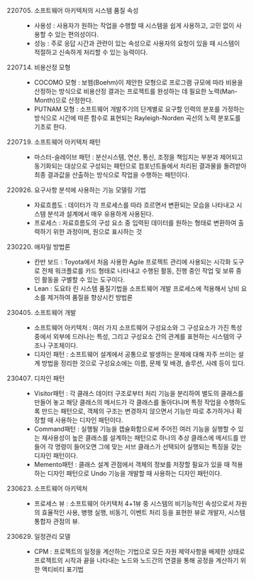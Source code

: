 220705. 소프트웨어 아키텍처의 시스템 품질 속성
- 사용성 : 사용자가 원하는 작업을 수행할 때 시스템을 쉽게 사용하고, 고민 없이 사용할 수 있는 편의성이다.
- 성능 : 주로 응답 시간과 관련이 있는 속성으로 사용자의 요청이 있을 때 시스템이 적절하고 신속하게 처리할 수 있는 능력이다.

220714. 비용산정 모형
- COCOMO 모형 : 보헴(Boehm)이 제안한 모형으로 프로그램 규모에 따라 비용을 산정하는 방식으로 비용산정 결과는 프로젝트를 완성하는 데 필요한 노력(Man-Month)으로 산정한다.
- PUTNAM 모형 : 소프트웨어 개발주기의 단계별로 요구할 인력의 분포를 가정하는 방식으로 시간에 따른 함수로 표현되는 Rayleigh-Norden 곡선의 노력 분포도를 기초로 한다.

220719. 소프트웨어 아키텍처 패턴
- 마스터-슬레이브 패턴 : 분산시스템, 연산, 통신, 조정을 책임지는 부분과 제어되고 동기화되는 대상으로 구성되는 패턴으로 컴포넌트들에서 처리된 결과물을 돌려받아 최종 결과값을 산출하는 방식으로 작업을 수행하는 패턴이다.

220926. 요구사항 분석에 사용하는 기능 모델링 기법
- 자료흐름도 : 데이터가 각 프로세스를 따라 흐르면서 변환되는 모습을 나타내고 시스템 분석과 설계에서 매우 유용하게 사용된다.
- 프로세스 : 자료흐름도의 구성 요소 중 입력된 데이터를 원하는 형태로 변환하여 출력하기 위한 과정이며, 원으로 표시하는 것

230220. 애자일 방법론
- 칸반 보드 : Toyota에서 처음 사용한 Agile 프로젝트 관리에 사용되는 시각화 도구로 전체 워크플로를 카드 형태로 나타내고 수행된 활동, 진행 중인 작업 및 보류 중인 활동을 구별할 수 있는 도구이다.
- Lean : 도요타 린 시스템 품질기법을 소프트웨어 개발 프로세스에 적용해서 낭비 요소를 제거하여 품질을 향상시킨 방법론

230405. 소프트웨어 개발
- 소프트웨어 아키텍처 : 여러 가지 소프트웨어 구성요소와 그 구성요소가 가진 특성 중에서 외부에 드러나는 특성, 그리고 구성요소 간의 관계를 표현하는 시스템의 구조나 구조체이다.
- 디자인 패턴 : 소프트웨어 설계에서 공통으로 발생하는 문제에 대해 자주 쓰이는 설계 방법을 정리한 것으로 구성요소에는 이름, 문제 및 배경, 솔루션, 사례 등이 있다.

230407. 디자인 패턴
- Visitor패턴 : 각 클래스 데이터 구조로부터 처리 기능을 분리하여 별도의 클래스를 만들어 놓고 해당 클래스의 메서드가 각 클래스를 돌아다니며 특정 작업을 수행하도록 만드는 패턴으로, 객체의 구조는 변경하지 않으면서 기능만 따로 추가하거나 확장할 때 사용하는 디자인 패턴이다.
- Command패턴 : 실행될 기능을 캡슐화함으로써 주어진 여러 기능을 실행할 수 있는 재사용성이 높은 클래스를 설계하는 패턴으로 하나의 추상 클래스에 메서드를 만들어 각 명령이 들어오면 그에 맞는 서브 클래스가 선택되어 실행되는 특징을 갖는 디자인 패턴이다.
- Memento패턴 : 클래스 설계 관점에서 객체의 정보를 저장할 필요가 있을 때 적용하는 디자인 패턴으로 Undo 기능을 개발할 때 사용하는 디자인 패턴이다.

230623. 소프트웨어 아키텍처
- 프로세스 뷰 : 소프트웨어 아키텍처 4+1뷰 중 시스템의 비기능적인 속성으로서 자원의 효율적인 사용, 병행 실행, 비동기, 이벤트 처리 등을 표현한 뷰로 개발자, 시스템 통합자 관점의 뷰.

230629. 일정관리 모델
- CPM : 프로젝트의 일정을 계산하는 기법으로 모든 자원 제약사항을 배제한 상태로 프로젝트의 시작과 끝을 나타내는 노드와 노드간의 연결을 통해 공정을 계산하기 위한 액티비티 표기법

